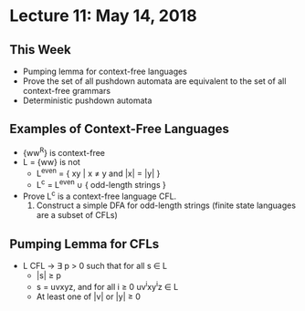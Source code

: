 # Lecture 11: May 14, 2018
## This Week
* Pumping lemma for context-free languages
* Prove the set of all pushdown automata are equivalent to the set of all context-free grammars
* Deterministic pushdown automata
## Examples of Context-Free Languages
* {ww<sup>R</sup>} is context-free
* L = {ww} is not
  * L<sup>even</sup> = { xy | x ≠ y and |x| = |y| }
  * L<sup>c</sup> = L<sup>even</sup> ∪ { odd-length strings }
* Prove L<sup>c</sup> is a context-free language CFL. 
  1. Construct a simple DFA for odd-length strings (finite state languages are a subset of CFLs)
## Pumping Lemma for CFLs
* L CFL →	∃ p > 0 such that for all s ∈ L
  * |s| ≥ p
  * s = uvxyz, and for all i ≥ 0 uv<sup>i</sup>xy<sup>i</sup>z ∈ L
  * At least one of |v| or |y| ≥ 0

